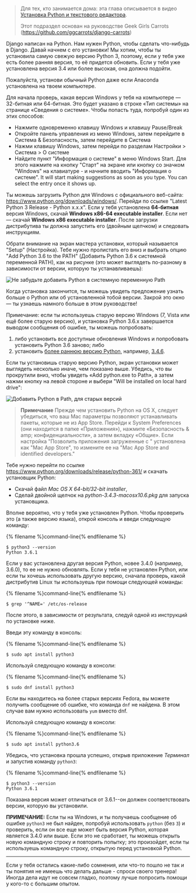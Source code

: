 > Для тех, кто занимается дома: эта глава описывается в видео [Установка Python и текстового редактора](https://www.youtube.com/watch?v=pVTaqzKZCdA).
> 
> Этот подраздел основан на руководстве Geek Girls Carrots (https://github.com/ggcarrots/django-carrots)

Django написан на Python. Нам нужен Python, чтобы сделать что-нибудь в Django. Давай начнем с его установки! Мы хотим, чтобы ты установила самую свежую версию Python 3, поэтому, если у тебя уже есть более ранняя версия, то её придется обновить. Если у тебя уже установлена версия 3.4 или более высокая, она должна подойти.

Пожалуйста, установи обычный Python даже если Anaconda установлена на твоем компьютере.

<!--sec data-title="Install Python: Windows" data-id="python_windows" data-collapse=true ces-->

Для начала проверь, какая версия Windows у тебя на компьютере — 32-битная или 64-битная. Это будет указано в строке «Тип системы» на странице «Сведения о системе». Чтобы попасть туда, попробуй один из этих способов:

* Нажмите одновременно клавишу Windows и клавишу Pause/Break
* Откройте панель управления из меню Windows, затем перейдите в Система & Безопасность, затем перейдите в Система
* Нажми клавишу Windows, затем перейди по разделам Настройки > Система > О системе
* Найдите пункт "Информация о системе" в меню Windows Start. Для этого нажмите на кнопку "Старт" на экране или кнопку со значком "Windows" на клавиатуре - и начните вводить "Информация о системе". It will start making suggestions as soon as you type. You can select the entry once it shows up.

Ты можешь загрузить Python для Windows с официального веб-сайта: https://www.python.org/downloads/windows/. Перейди по ссылке "Latest Python 3 Release - Python x.x.x". Если у тебя установлена **64-битная** версия Windows, скачай **Windows x86-64 executable installer**. Если нет — скачай **Windows x86 executable installer**. После загрузки дистрибутива ты должна запустить его (двойным щелчком) и следовать инструкциям.

Обрати внимание на экран мастера установки, который называется "Setup" (Настройка). Тебе нужно пролистать его вниз и выбрать опцию "Add Python 3.6 to the PATH" (Добавить Python 3.6 к системной переменной PATH), как на рисунке (это может выглядеть по-разному в зависимости от версии, которую ты устанавливаешь):

![Не забудьте добавить Python в системную переменную Path](../python_installation/images/python-installation-options.png)

Когда установка закончится, ты можешь увидеть предложение узнать больше о Python или об установленной тобой версии. Закрой это окно — ты узнаешь намного больше в этом руководстве!

Примечание: если ты используешь старую версию Windows (7, Vista или ещё более старую версию), и установка Python 3.6.x завершается выводом сообщения об ошибке, ты можешь попробовать:

1. либо установить все доступные обновления Windows и попробовать установить Python 3.6 заново; либо
2. установить [более раннюю версию Python](https://www.python.org/downloads/windows/), например, [3.4.6](https://www.python.org/downloads/release/python-346/).

Если ты установишь старую версию Python, экран установки может выглядеть несколько иначе, чем показано выше. Убедись, что вы прокрутили вниз, чтобы увидеть «Add python.exe to Path», а затем нажми кнопку на левой стороне и выбери "Will be installed on local hard drive":

![Добавить Python в Path, для старых версий](../python_installation/images/add_python_to_windows_path.png)

<!--endsec-->

<!--sec data-title="Install Python: OS X" data-id="python_OSX"
data-collapse=true ces-->

> **Примечание** Прежде чем установить Python на OS X, следует убедиться, что ваш Mac параметры позволяют устанавливать пакеты, которые не из App Store. Перейди к System Preferences (они находится в папке «Приложения»), нажмите «Безопасность & amp; конфиденциальности», а затем вкладку «Общие». Если настройка "Позволить приложения загруженные с " установлена как "Mac App Store", то измените ее на "Mac App Store and identified developers."

Тебе нужно перейти по ссылке https://www.python.org/downloads/release/python-361/ и скачать установщик Python:

* Скачай файл *Mac OS X 64-bit/32-bit installer*,
* Сделай двойной щелчок на *python-3.4.3-macosx10.6.pkg* для запуска установщика.

<!--endsec-->

<!--sec data-title="Install Python: Linux" data-id="python_linux"
data-collapse=true ces-->

Вполне вероятно, что у тебя уже установлен Python. Чтобы проверить это (а также версию языка), открой консоль и введи следующую команду:

{% filename %}command-line{% endfilename %}

    $ python3 --version
    Python 3.6.1
    

Если у вас установлена другая версия Python, новее 3.4.0 (например, 3.6.0), то ее не нужно обновлять. Если у тебя не установлен Python, или если ты хочешь использовать другую версию, сначала проверь, какой дистрибутив Linux ты используешь при помощи следующей команды:

{% filename %}command-line{% endfilename %}

    $ grep '^NAME=' /etc/os-release
    

После этого, в зависимости от результата, следуй одной из инструкций по установке ниже.

<!--endsec-->

<!--sec data-title="Install Python: Debian or Ubuntu" data-id="python_debian" data-collapse=true ces-->

Введи эту команду в консоль:

{% filename %}command-line{% endfilename %}

    $ sudo apt install python3
    

<!--endsec-->

<!--sec data-title="Install Python: Fedora" data-id="python_fedora"
data-collapse=true ces-->

Используй следующую команду в консоли:

{% filename %}command-line{% endfilename %}

    $ sudo dnf install python3
    

Если вы находитесь на более старых версиях Fedora, вы можете получить сообщение об ошибке, что команда `dnf` не найдена. В этом случае вам нужно использовать `yum` вместо dnf.

<!--endsec-->

<!--sec data-title="Install Python: openSUSE" data-id="python_openSUSE"
data-collapse=true ces-->

Используй следующую команду в консоли:

{% filename %}command-line{% endfilename %}

    $ sudo apt install python3.6
    

<!--endsec-->

Убедись, что установка прошла успешно, открыв приложение *Терминал* и запустив команду `python3`:

{% filename %}command-line{% endfilename %}

    $ python3 --version
    Python 3.6.1
    

Показана версия может отличаться от 3.6.1--он должен соответствовать версии, которую вы установили.

**ПРИМЕЧАНИЕ:** Если ты на Windows, и ты получаешь сообщение об ошибке `python3` не был найден, попробуй использовать `python` (без `3`) и проверить, если он все еще может быть версия Python, которая является 3.4.0 или выше. Если это не сработает, ты можешь открыть новую командную строку и повторить попытку; это произойдет, если ты используешь командную строку, открытую перед установкой Python.

* * *

Если у тебя остались какие-либо сомнения, или что-то пошло не так и ты понятия не имеешь что делать дальше - спроси своего тренера! Иногда дела идут не совсем гладко, поэтому лучше попросить помощи у кого-то с большим опытом.